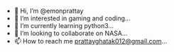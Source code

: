 - 👋 Hi, I’m @emonprattay
- 👀 I’m interested in gaming and coding...
- 🌱 I’m currently learning python3...
- 💞️ I’m looking to collaborate on NASA...
- 📫 How to reach me prattayghatak012@gmail.com...

<!---
emonprattay/emonprattay is a ✨ special ✨ repository because its `README.md` (this file) appears on your GitHub profile.
You can click the Preview link to take a look at your changes.
--->
